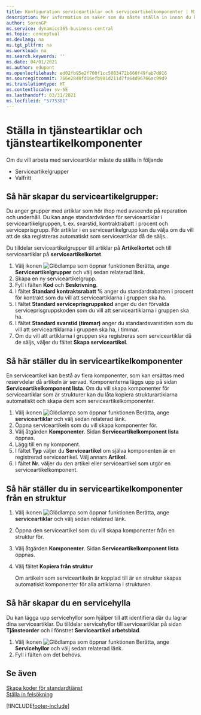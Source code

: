 ```yaml
---
title: Konfiguration serviceartiklar och serviceartikelkomponenter | Microsoft Docs
description: Mer information om saker som du måste ställa in innan du kan använda serviceartiklar, inklusive standardvärden, till exempel svarstid, kontraktrabatt i procent och serviceprisgrupp.
author: SorenGP
ms.service: dynamics365-business-central
ms.topic: conceptual
ms.devlang: na
ms.tgt_pltfrm: na
ms.workload: na
ms.search.keywords: ''
ms.date: 04/01/2021
ms.author: edupont
ms.openlocfilehash: ed02fb95e2f700f1cc5083472b668f49fab7d916
ms.sourcegitcommit: 766e2840fd16efb901d211d7fa64d96766ac99d9
ms.translationtype: HT
ms.contentlocale: sv-SE
ms.lasthandoff: 03/31/2021
ms.locfileid: "5775381"
---
```

# <a name="set-up-service-items-and-service-item-components"></a>Ställa in tjänsteartiklar och tjänsteartikelkomponenter
Om du vill arbeta med serviceartiklar måste du ställa in följande

* Serviceartikelgrupper
* Valfritt

## <a name="to-set-up-service-item-groups"></a>Så här skapar du serviceartikelgrupper:
Du anger grupper med artiklar som hör ihop med avseende på reparation och underhåll. Du kan ange standardvärden för serviceartiklar i serviceartikelgruppen, t. ex. svarstid, kontraktrabatt i procent och serviceprisgrupp. För artiklar i en serviceartikelgrupp kan du välja om du vill att de ska registreras automatiskt som serviceartiklar då de säljs..  

Du tilldelar serviceartikelgrupper till artiklar på **Artikelkortet** och till serviceartiklar på **serviceartikelkortet**.  

1. Välj ikonen ![Glödlampa som öppnar funktionen Berätta](media/ui-search/search_small.png "Berätta vad du vill göra"), ange **Serviceartikelgrupper** och välj sedan relaterad länk.  
2. Skapa en ny serviceartikelgrupp.  
3. Fyll i fälten **Kod** och **Beskrivning**.  
4. I fältet **Standard kontraktsrabatt %** anger du standardrabatten i procent för kontrakt som du vill att serviceartiklarna i gruppen ska ha.  
5. I fältet **Standard serviceprisgruppskod** anger du den förvalda serviceprisgruppskoden som du vill att serviceartiklarna i gruppen ska ha.  
6. I fältet **Standard svarstid (timmar)** anger du standardsvarstiden som du vill att serviceartiklarna i gruppen ska ha, i timmar.  
7. Om du vill att artiklarna i gruppen ska registreras som serviceartiklar då de säljs, väljer du fältet **Skapa serviceartikel**.  

## <a name="to-set-up-service-item-components"></a>Så här ställer du in serviceartikelkomponenter
En serviceartikel kan bestå av flera komponenter, som kan ersättas med reservdelar då artikeln är servad. Komponenterna läggs upp på sidan **Serviceartikelkomponent lista**. Om du vill skapa komponenter för serviceartiklar som är strukturer kan du låta kopiera strukturartiklarna automatiskt och skapa dem som serviceartikelkomponenter.

1. Välj ikonen ![Glödlampa som öppnar funktionen Berätta](media/ui-search/search_small.png "Berätta vad du vill göra"), ange **serviceartiklar** och välj sedan relaterad länk.
2. Öppna serviceartikeln som du vill skapa komponenter för.  
3. Välj åtgärden **Komponenter**. Sidan **Serviceartikelkomponent lista** öppnas.  
4. Lägg till en ny komponent.  
5. I fältet **Typ** väljer du **Serviceartikel** om själva komponenten är en registrerad serviceartikel. Välj annars **Artikel**.  
6. I fältet **Nr.** väljer du den artikel eller serviceartikel som utgör en serviceartikelkomponent.  

## <a name="to-set-up-service-item-components-from-a-bom"></a>Så här ställer du in serviceartikelkomponenter från en struktur
1.  Välj ikonen ![Glödlampa som öppnar funktionen Berätta](media/ui-search/search_small.png "Berätta vad du vill göra"), ange **serviceartiklar** och välj sedan relaterad länk.  
2. Öppna den serviceartikel som du vill skapa komponenter från en struktur för.  
3. Välj åtgärden **Komponenter**. Sidan **Serviceartikelkomponent lista** öppnas.  
4. Välj fältet **Kopiera från struktur**  

    Om artikeln som serviceartikeln är kopplad till är en struktur skapas automatiskt komponenter för alla artiklarna i strukturen.  

## <a name="to-set-up-a-service-shelf"></a>Så här skapar du en servicehylla
Du kan lägga upp servicehyllor som hjälper till att identifiera där du lagrar dina serviceartiklar. Du tilldelar servicehyllor till serviceartiklar på sidan **Tjänsteorder** och i fönstret **Serviceartikel arbetsblad**.  

1. Välj ikonen ![Glödlampa som öppnar funktionen Berätta](media/ui-search/search_small.png "Berätta vad du vill göra"), ange **Servicehyllor** och välj sedan relaterad länk.
2. Fyll i fälten om det behövs.

## <a name="see-also"></a>Se även
[Skapa koder för standardtjänst](service-how-setup-service-coding.md)   
[Ställa in felsökning](service-how-setup-troubleshooting.md)


[!INCLUDE[footer-include](includes/footer-banner.md)]